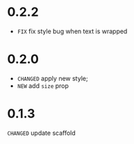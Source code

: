 # 0.2.2

* `FIX` fix style bug when text is wrapped

# 0.2.0

* `CHANGED` apply new style; 
* `NEW` add `size` prop

# 0.1.3

`CHANGED` update scaffold